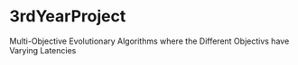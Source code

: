 # 3rdYearProject
Multi-Objective Evolutionary Algorithms where the Different Objectivs have Varying Latencies
